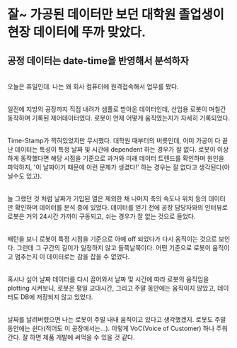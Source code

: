 # 잘~ 가공된 데이터만 보던 대학원 졸업생이 현장 데이터에 뚜까 맞았다. 
## 공정 데이터는 date-time을 반영해서 분석하자
</br>
오늘은 휴일인데. 나는 왜 회사 컴퓨터에 원격접속해서 업무를 봤다. 
</br></br>

일전에 지방의 공장까지 직접 내려가 샘플로 받아온 데이터인데, 산업용 로봇이 며칠간 동작하며 기록된 제어데이터였다. 로봇이 언제 어떻게 움직였는지가 자세히 기록되었다. 
</br></br>

Time-Stamp가 찍혀있었지만 무시했다. 대학원 때부터의 버릇인데, 이미 가공이 다 끝난 데이터는 특성이 특정 날짜 및 시간에 dependent 하는 경우가 잘 없다. 로봇이 이상하게 동작했다면 해당 시점을 기준으로 과거와 미래 데이터 트렌드를 확인하며 원인을 파악하지, '이 날짜이기 때문에 이런 문제가 생겼다!' 하는 경우는 잘 없다고 생각된다(아닐수도 있고).
</br></br>

늘 그랬던 것 처럼 날짜가 기입된 열은 제외한 채 나머지 축의 속도나 위치 등의 데이터만 확인하며 데이터를 분석 중에 있었다. 데이터를 얻기 전에 공장 담당자와의 인터뷰로 로봇은 거의 24시간 가까이 구동되고, 쉬는 경우가 잘 없는 것으로 들었다. 
</br></br>

패턴을 보니 로봇이 특정 시점을 기준으로 아예 off 되었다가 다시 움직이는 것으로 보인다. 그런데 그 구간의 길이가 일정하지 않고 들쭉날쭉이다. 어떤 기준으로 로봇이 움직이고 멈추는지 이 데이터로는 감을 잡을 수 없었다. 
</br></br>

혹시나 싶어 날짜 데이터를 다시 끌어와서 날짜 및 시간에 따라 로봇의 움직임을 plotting 시켜보니, 로봇은 평일 교대시간, 그리고 주말 동안에는 움직이지 않았고, 데이터도 DB에 저장되지 않고 있었다. 
</br></br>

날짜를 날려버렸으면 나는 로봇이 주말 내내 움직이고 있다고 생각했겠지. 로봇도 주말 동안에는 쉰다(적어도 이 공장에서는...). 이렇게 VoC(Voice of Customer) 하나 주워간다. 잘 하면 제품 개발에 써먹을 수 있을 것 같다. 